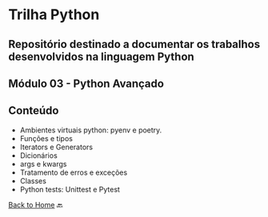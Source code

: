 # Trilha Python
## Repositório destinado a documentar os trabalhos desenvolvidos na linguagem Python
## Módulo 03 - Python Avançado
## Conteúdo
- Ambientes virtuais python: pyenv e poetry.
- Funções e tipos
- Iterators e Generators
- Dicionários
- args e kwargs
- Tratamento de erros e exceções
- Classes
- Python tests: Unittest e Pytest

<a href="https://github.com/marlissonls/trilha_python/tree/main">Back to Home</a> 🔙